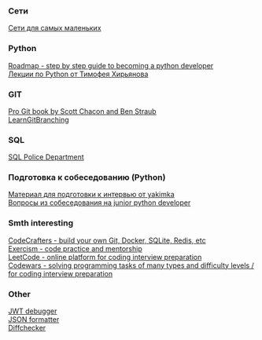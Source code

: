 ### Сети
[Сети для самых маленьких](https://linkmeup.ru/blog/1188/ "перейти по ссылке")

### Python
[Roadmap - step by step guide to becoming a python developer](https://roadmap.sh/python "перейти по ссылке") <br>
[Лекции по Python от Тимофея Хирьянова](https://www.youtube.com/watch?v=fgf57Sa5A-A&list=PLRDzFCPr95fLuusPXwvOPgXzBL3ZTzybY "перейти по ссылке")

### GIT
[Pro Git book by Scott Chacon and Ben Straub](https://git-scm.com/book/ru/v2 "перейти по ссылке") <br>
[LearnGitBranching](https://learngitbranching.js.org/?locale=ru_RU "перейти по ссылке")

### SQL
[SQL Police Department](https://sqlpd.com/ "перейти по ссылке")

### Подготовка к собеседованию (Python)
[Материал для подготовки к интервью от yakimka](https://github.com/yakimka/python_interview_questions "перейти по ссылке") <br>
[Вопросы из собеседования на junior python developer](https://github.com/markdrrr/interview_questions_python_junior "перейти по ссылке")

### Smth interesting
[CodeCrafters - build your own Git, Docker, SQLite, Redis, etc](https://codecrafters.io/ "перейти по ссылке") <br>
[Exercism - сode practice and mentorship](https://exercism.org/ "перейти по ссылке") <br>
[LeetCode - online platform for coding interview preparation](https://leetcode.com/ "перейти по ссылке") <br>
[Codewars - solving programming tasks of many types and difficulty levels / for coding interview preparation](https://www.codewars.com/ "перейти по ссылке")

### Other
[JWT debugger](https://jwt.io/ "перейти по ссылке") <br>
[JSON formatter](https://jsonformatter.org/ "перейти по ссылке") <br>
[Diffchecker](https://www.diffchecker.com/ "перейти по ссылке") <br>
